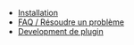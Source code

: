 - [Installation](installation)
- [FAQ / Résoudre un problème](faq)
- [Development de plugin](plugin_dev)
